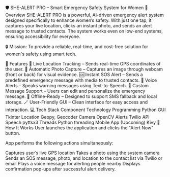 🛡️ SHE-ALERT PRO – Smart Emergency Safety System for Women
🚀 Overview
SHE-ALERT PRO is a powerful, AI-driven emergency alert system designed specifically to enhance women’s safety. With just one tap, it captures your live location, clicks an instant photo, and sends an alert message to trusted contacts. The system works even on low-end systems, ensuring accessibility for everyone.

🔒 Mission: To provide a reliable, real-time, and cost-free solution for women's safety using smart tech.

🎯 Features
📍 Live Location Tracking – Sends real-time GPS coordinates of the user.
📸 Automatic Photo Capture – Captures an image through webcam (front or back) for visual evidence.
🆘 Instant SOS Alert – Sends a predefined emergency message with media to trusted contacts.
📢 Voice Alerts – Speaks warning messages using Text-to-Speech.
📝 Custom Message Support – Users can edit and personalize the emergency message.
📴 Offline-Ready – Designed to support SMS fallback and local storage.
🪄 User-Friendly GUI – Clean interface for easy access and interaction.
💻 Tech Stack
Component	Technology
Programming	Python
GUI	Tkinter
Location	Geopy, Geocoder
Camera	OpenCV
Alerts	Twilio API
Speech	pyttsx3
Threads	Python threading
Mobile App (Upcoming)	Kivy
🧠 How It Works
User launches the application and clicks the "Alert Now" button.

App performs the following actions simultaneously:

Captures user’s live GPS location
Takes a photo using the system camera
Sends an SOS message, photo, and location to the contact list via Twilio or email
Plays a voice message for alerting people nearby
Displays confirmation pop-ups after successful alert delivery.


